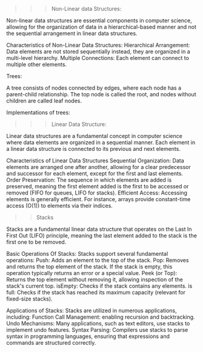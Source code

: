 >>> Non-Linear data Structures:

Non-linear data structures are essential components in computer science, allowing for the organization of data in a hierarchical-based manner and not the sequential arrangement in linear data structures.

Characteristics of Non-Linear Data Structures:
Hierarchical Arrangement: Data elements are not stored sequentially instead, they are organized in a multi-level hierarchy.
Multiple Connections: Each element can connect to multiple other elements. 

Trees:

A tree consists of nodes connected by edges, where each node has a parent-child relationship. The top node is called the root, and nodes without children are called leaf nodes.

Implementations of trees:


>>>Linear Data Structure:

Linear data structures are a fundamental concept in computer science where data elements are organized in a sequential manner. Each element in a linear data structure is connected to its previous and next elements.

Characteristics of Linear Data Structures
Sequential Organization: Data elements are arranged one after another, allowing for a clear predecessor and successor for each element, except for the first and last elements.
Order Preservation: The sequence in which elements are added is preserved, meaning the first element added is the first to be accessed or removed (FIFO for queues, LIFO for stacks).
Efficient Access: Accessing elements is generally efficient. For instance, arrays provide constant-time access (O(1)) to elements via their indices.



>>Stacks

Stacks are a fundamental linear data structure that operates on the Last In First Out (LIFO) principle, meaning the last element added to the stack is the first one to be removed. 

Basic Operations Of Stacks:
Stacks support several fundamental operations:
Push: Adds an element to the top of the stack.
Pop: Removes and returns the top element of the stack. If the stack is empty, this operation typically returns an error or a special value.
Peek (or Top): Returns the top element without removing it, allowing inspection of the stack's current top.
isEmpty: Checks if the stack contains any elements.
is full: Checks if the stack has reached its maximum capacity (relevant for fixed-size stacks).


Applications of Stacks:
Stacks are utilized in numerous applications, including:
Function Call Management: enabling recursion and backtracking.
Undo Mechanisms: Many applications, such as text editors, use stacks to implement undo features. 
Syntax Parsing: Compilers use stacks to parse syntax in programming languages, ensuring that expressions and commands are structured correctly.













